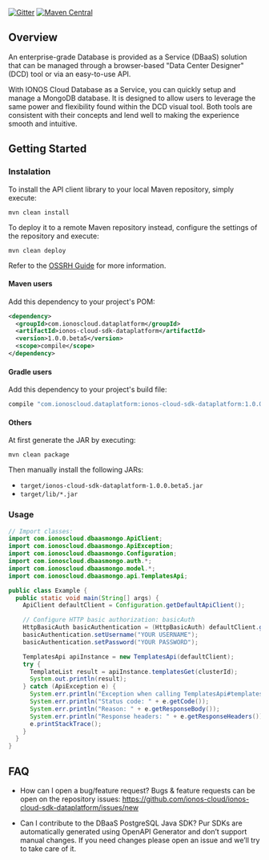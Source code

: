 [![Gitter](https://img.shields.io/gitter/room/ionos-cloud/sdk-general)](https://gitter.im/ionos-cloud/sdk-general)
[![Maven Central](https://maven-badges.herokuapp.com/maven-central/com.ionoscloud/ionos-cloud-sdk-dataplatform/badge.svg?style=plastic)](https://mvnrepository.com/artifact/com.ionoscloud/ionos-cloud-sdk-dataplatform)

## Overview

An enterprise-grade Database is provided as a Service (DBaaS) solution that can be managed through a browser-based "Data Center Designer" (DCD) tool or via an easy-to-use API.

With IONOS Cloud Database as a Service, you can quickly setup and manage a MongoDB database. It is designed to allow users to leverage the same power and flexibility found within the DCD visual tool. Both tools are consistent with their concepts and lend well to making the experience smooth and intuitive.


## Getting Started

### Instalation

To install the API client library to your local Maven repository, simply execute:

```shell
mvn clean install
```

To deploy it to a remote Maven repository instead, configure the settings of the repository and execute:

```shell
mvn clean deploy
```

Refer to the [OSSRH Guide](http://central.sonatype.org/pages/ossrh-guide.html) for more information.

#### Maven users

Add this dependency to your project's POM:

```xml
<dependency>
  <groupId>com.ionoscloud.dataplatform</groupId>
  <artifactId>ionos-cloud-sdk-dataplatform</artifactId>
  <version>1.0.0.beta5</version>
  <scope>compile</scope>
</dependency>
```

#### Gradle users

Add this dependency to your project's build file:

```groovy
compile "com.ionoscloud.dataplatform:ionos-cloud-sdk-dataplatform:1.0.0.beta5"
```

#### Others

At first generate the JAR by executing:

```shell
mvn clean package
```

Then manually install the following JARs:

* `target/ionos-cloud-sdk-dataplatform-1.0.0.beta5.jar`
* `target/lib/*.jar`


### Usage

```java
// Import classes:
import com.ionoscloud.dbaasmongo.ApiClient;
import com.ionoscloud.dbaasmongo.ApiException;
import com.ionoscloud.dbaasmongo.Configuration;
import com.ionoscloud.dbaasmongo.auth.*;
import com.ionoscloud.dbaasmongo.model.*;
import com.ionoscloud.dbaasmongo.api.TemplatesApi;

public class Example {
  public static void main(String[] args) {
    ApiClient defaultClient = Configuration.getDefaultApiClient();

    // Configure HTTP basic authorization: basicAuth
    HttpBasicAuth basicAuthentication = (HttpBasicAuth) defaultClient.getAuthentication("basicAuth");
    basicAuthentication.setUsername("YOUR USERNAME");
    basicAuthentication.setPassword("YOUR PASSWORD");

    TemplatesApi apiInstance = new TemplatesApi(defaultClient);
    try {
      TemplateList result = apiInstance.templatesGet(clusterId);
      System.out.println(result);
    } catch (ApiException e) {
      System.err.println("Exception when calling TemplatesApi#templatesGet");
      System.err.println("Status code: " + e.getCode());
      System.err.println("Reason: " + e.getResponseBody());
      System.err.println("Response headers: " + e.getResponseHeaders());
      e.printStackTrace();
    }
  }
}
```

## FAQ

 - How can I open a bug/feature request?
	Bugs & feature requests can be open on the repository issues: https://github.com/ionos-cloud/ionos-cloud-sdk-dataplatform/issues/new

 - Can I contribute to the DBaaS PostgreSQL Java SDK?
    Pur SDKs are automatically generated using OpenAPI Generator and don’t support manual changes. If you need changes please open an issue and we’ll try to take care of it.
